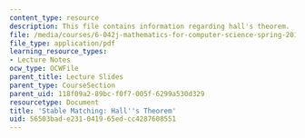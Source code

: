 ```yaml
---
content_type: resource
description: This file contains information regarding hall's theorem.
file: /media/courses/6-042j-mathematics-for-computer-science-spring-2015/56503bade231041965edcc4287608551_MIT6_042JS15_halls_thorem.pdf
file_type: application/pdf
learning_resource_types:
- Lecture Notes
ocw_type: OCWFile
parent_title: Lecture Slides
parent_type: CourseSection
parent_uid: 118f09a2-89bc-f0f7-005f-6299a530d329
resourcetype: Document
title: 'Stable Matching: Hall''s Theorem'
uid: 56503bad-e231-0419-65ed-cc4287608551
---
```

